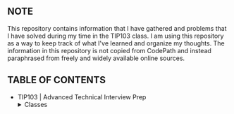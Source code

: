 ## NOTE
This repository contains information that I have gathered and problems that I have solved during my time in the TIP103 class. I am using this repository as a way to keep track of what I've learned and organize my thoughts. The information in this repository is not copied from CodePath and instead paraphrased from freely and widely available online sources. 

## TABLE OF CONTENTS
- TIP103 | Advanced Technical Interview Prep
  <details>
    <summary>Classes</summary>
   [Week 1](https://github.com/organizedanvrchy/CodePath/tree/main/TIP103/Week%201%20-%20Big%20O%20%7C%20Recursion%20with%20Memoization)<br>
    Week 2<br>
    Week 3<br>
    Week 4<br>
    Week 5<br>
    Week 6<br>
    Week 7<br>
    Week 8<br>
    Week 9<br>
    Week 10<br>
  </details>
